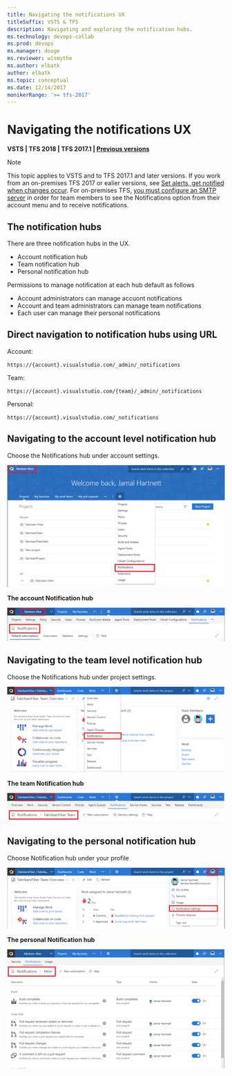 ```yaml
---
title: Navigating the notifications UX
titleSuffix: VSTS & TFS 
description: Navigating and exploring the notification hubs.  
ms.technology: devops-collab
ms.prod: devops
ms.manager: douge
ms.reviewer: wismythe
ms.author: elbatk
author: elbatk
ms.topic: conceptual
ms.date: 12/14/2017  
monikerRange: '>= tfs-2017'
---
```



# Navigating the notifications UX

<b>VSTS | TFS 2018 | TFS 2017.1 | [Previous versions](../work/track/alerts-and-notifications.md)</b> 

> [!NOTE]  
> This topic applies to VSTS and to TFS 2017.1 and later versions. If you work from an on-premises TFS 2017 or ealier versions, see [Set alerts, get notified when changes occur](../work/track/alerts-and-notifications.md). For on-premises TFS, [you must configure an SMTP server](/tfs/server/admin/setup-customize-alerts) in order for team members to see the Notifications option from their account menu and to receive notifications.

## The notification hubs
There are three notification hubs in the UX.
* Account notification hub
* Team notification hub
* Personal notification hub

Permissions to manage notification at each hub default as follows
* Account administrators can manage accuont notifications
* Account and team administrators can manage team notifications
* Each user can manage their personal notifications


## Direct navigation to notification hubs using URL

Account:
```
https://{account}.visualstudio.com/_admin/_notifications
```

Team:
```
https://{account}.visualstudio.com/{team}/_admin/_notifications
```

Personal:
```
https://{account}.visualstudio.com/_notifications
```


## Navigating to the account level notification hub
Choose the Notifications hub under account settings.

![Navigate to account notifications hub](_img/nav-account-notifications-hub.png)

**The account Notification hub**

![View account level notification hub](_img/view-account-notification-hub.png)

## Navigating to the team level notification hub
Choose the Notifications hub under project settings.

![Navigate to team notifications hub](_img/nav-team-notifications-hub.png)

**The team Notification hub**

![View account level notification hub](_img/view-team-notification-hub.png)

## Navigating to the personal notification hub
Choose Notification hub under your profile

![Navigate to team notifications hub](_img/nav-personal-notifications-hub.png)

**The personal Notification hub**

![View account level notification hub](_img/view-personal-notification-hub.png)


